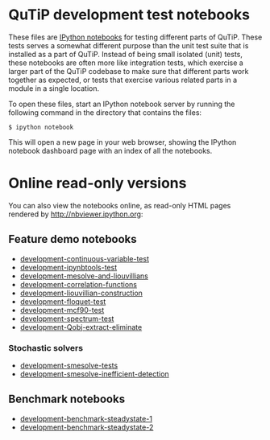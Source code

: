 # QuTiP development test notebooks

These files are [IPython notebooks](http://ipython.org/notebook.html) for
testing different parts of QuTiP. These tests serves a somewhat different
purpose than the unit test suite that is installed as a part of QuTiP. Instead
of being small isolated (unit) tests, these notebooks are often more like
integration tests, which exercise a larger part of the QuTiP codebase to make
sure that different parts work together as expected, or tests that exercise
various related parts in a module in a single location.

To open these files, start an IPython notebook server by running the following
command in the directory that contains the files:

    $ ipython notebook

This will open a new page in your web browser, showing the IPython notebook
dashboard page with an index of all the notebooks.

# Online read-only versions


You can also view the notebooks online, as read-only HTML pages rendered by
http://nbviewer.ipython.org:


## Feature demo notebooks

 * [development-continuous-variable-test](http://nbviewer.ipython.org/urls/raw.github.com/qutip/qutip/master/notebooks/development-continuous-variable-test.ipynb)
 * [development-ipynbtools-test](http://nbviewer.ipython.org/urls/raw.github.com/qutip/qutip/master/notebooks/development-ipynbtools-test.ipynb)
 * [development-mesolve-and-liouvillians](http://nbviewer.ipython.org/urls/raw.github.com/qutip/qutip/master/notebooks/development-mesolve-and-liouvillians.ipynb)
 * [development-correlation-functions](http://nbviewer.ipython.org/urls/raw.github.com/qutip/qutip/master/notebooks/development-correlation-functions.ipynb)
 * [development-liouvillian-construction](http://nbviewer.ipython.org/urls/raw.github.com/qutip/qutip/master/notebooks/development-liouvillian-construction.ipynb)
 * [development-floquet-test](http://nbviewer.ipython.org/urls/raw.github.com/qutip/qutip/master/notebooks/development-floquet-test.ipynb)
 * [development-mcf90-test](http://nbviewer.ipython.org/urls/raw.github.com/qutip/qutip/master/notebooks/development-mcf90-test.ipynb)
 * [development-spectrum-test](http://nbviewer.ipython.org/urls/raw.github.com/qutip/qutip/master/notebooks/development-spectrum-test.ipynb)
 * [development-Qobj-extract-eliminate](http://nbviewer.ipython.org/urls/raw.github.com/qutip/qutip/master/notebooks/development-Qobj-extract-eliminate.ipynb)

### Stochastic solvers

 * [development-smesolve-tests](http://nbviewer.ipython.org/urls/raw.github.com/qutip/qutip/master/notebooks/development-smesolve-tests.ipynb)
 * [development-smesolve-inefficient-detection](http://nbviewer.ipython.org/urls/raw.github.com/qutip/qutip/master/notebooks/development-smesolve-inefficient-detection.ipynb)


## Benchmark notebooks

 * [development-benchmark-steadystate-1](http://nbviewer.ipython.org/urls/raw.github.com/qutip/qutip/master/notebooks/development-steadystate-solver-benchmarks-1.ipynb)
 * [development-benchmark-steadystate-2](http://nbviewer.ipython.org/urls/raw.github.com/qutip/qutip/master/notebooks/development-steadystate-solver-benchmarks-2.ipynb)

